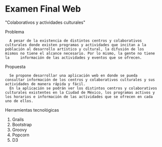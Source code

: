 # Examen Final Web

"Colaborativos y actividades culturales"

Problema

      A pesar de la existencia de distintos centros y colaborativos culturales donde existen programas y actividades que incitan a la       población al desarrollo artístico y cultural, la difusión de los mismos no tiene el alcance necesario. Por lo mismo, la gente no tiene la     información de las actividades y eventos que se ofrecen. 
        
Propuesta

      Se propone desarrollar una aplicación web en donde se pueda consultar información de los centros y colaborativos culturales y sus actividades de manera rápida y fácil. 
      En la aplicación se podrán ver los distintos centros y colaborativos culturales existentes en la Ciudad de México, los programas activos y los horarios e información de las actividades que se ofrecen en cada uno de ellos. 

Herramientas tecnológicas

1. Grails
2. Bootstrap
3. Groovy 
4. Popcorn 
5. D3

